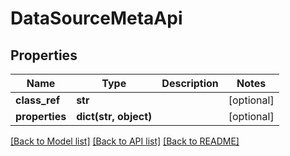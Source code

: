 # DataSourceMetaApi

## Properties
Name | Type | Description | Notes
------------ | ------------- | ------------- | -------------
**class_ref** | **str** |  | [optional] 
**properties** | **dict(str, object)** |  | [optional] 

[[Back to Model list]](../README.md#documentation-for-models) [[Back to API list]](../README.md#documentation-for-api-endpoints) [[Back to README]](../README.md)


